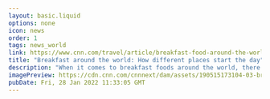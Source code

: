 ```yaml
---
layout: basic.liquid
options: none
icon: news
order: 1
tags: news_world
link: https://www.cnn.com/travel/article/breakfast-food-around-the-world/index.html
title: "Breakfast around the world: How different places start the day"
description: "When it comes to breakfast foods around the world, there are as many ways to enjoy the first meal of the day as there are to say \"good morning.\""
imagePreview: https://cdn.cnn.com/cnnnext/dam/assets/190515173104-03-breakfast-around-the-world-avacado-toast-video-synd-2.jpg
pubDate: Fri, 28 Jan 2022 11:33:05 GMT
---
```

